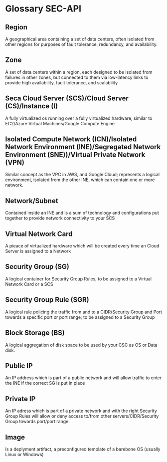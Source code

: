 # Glossary SEC-API

## Region
A geographical area containing a set of data centers, often isolated from other regions for purposes of fault tolerance, redundancy, and availability.
## Zone
A set of data centers within a region, each designed to be isolated from failures in other zones, but connected to them via low-latency links to provide high availability, fault tolerance, and scalability
## Seca Cloud Server (SCS)/Cloud Server (CS)/Instance (I)
A fully virtualized os running over a fully virtualized hardware; similar to EC2/Azure Virtual Machines/Google Compute Engine
## Isolated Compute Network (ICN)/Isolated Network Environment (INE)/Segregated Network Environment (SNE))/Virtual Private Network (VPN)
Similar concept as the VPC in AWS, and Google Cloud; represents a logical environment, isolated from the other INE, which can contain one or more network.
## Network/Subnet
Contained inside an INE and is a sum of technology and configurations put together to provide network connectivity to your SCS
## Virtual Network Card
A pieace of virtualized hardware which will be created every time an Cloud Server is assigned to a Network
## Security Group (SG)
A logical container for Security Group Rules; to be assigned to a Virtual Network Card or a SCS
## Security Group Rule (SGR)
A logical rule policing the traffic from and to a CIDR/Security Group and Port towards a specific port or port range; to be assigned to a Security Group
## Block Storage (BS)
A logical aggregation of disk space to be used by your CSC as OS or Data disk.
## Public IP
An IP address which is part of a public network and will allow traffic to enter the INE if the correct SG is put in place
## Private IP
An IP adress which is part of a private network and with the right Security Group Rules will allow or deny access to/from other servers/CIDR/Security Group towards port/port range.
## Image
Is a deplyment artifact, a preconfigured template of a barebone OS (usually Linux or Windows)